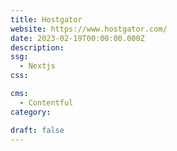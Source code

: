 ```yaml
---
title: Hostgator
website: https://www.hostgator.com/
date: 2023-02-19T00:00:00.000Z
description:
ssg:
  - Nextjs
css:

cms:
  - Contentful
category:

draft: false
---
```

